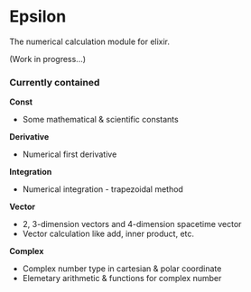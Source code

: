 # Epsilon



The numerical calculation module for elixir.

(Work in progress...)



### Currently contained



**Const**

- Some mathematical & scientific constants

**Derivative**

- Numerical first derivative

**Integration**

- Numerical integration - trapezoidal method

**Vector**

- 2, 3-dimension vectors and 4-dimension spacetime vector
- Vector calculation like add, inner product, etc.

**Complex**

- Complex number type in cartesian & polar coordinate
- Elemetary arithmetic & functions for complex number